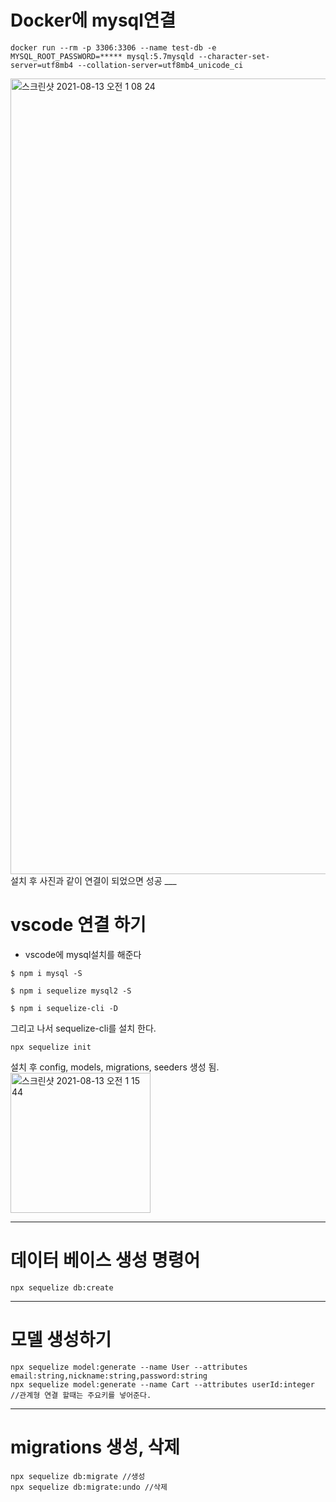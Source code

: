 # Docker에 mysql연결

```
docker run --rm -p 3306:3306 --name test-db -e MYSQL_ROOT_PASSWORD=***** mysql:5.7mysqld --character-set-server=utf8mb4 --collation-server=utf8mb4_unicode_ci
```

<img width="1273" alt="스크린샷 2021-08-13 오전 1 08 24" src="https://user-images.githubusercontent.com/85220179/129230568-1159b491-2b7b-4a0c-a679-5a96d6e83985.png">
설치 후 사진과 같이 연결이 되었으면 성공
___

# vscode 연결 하기

* vscode에 mysql설치를 해준다
```
$ npm i mysql -S

$ npm i sequelize mysql2 -S

$ npm i sequelize-cli -D
```
그리고 나서 sequelize-cli를 설치 한다.
```
npx sequelize init
```
설치 후 config, models, migrations, seeders 생성 됨.
<img width="224" alt="스크린샷 2021-08-13 오전 1 15 44" src="https://user-images.githubusercontent.com/85220179/129231739-f1d85035-50e0-40c3-be94-fdb3d353675f.png">

___

# 데이터 베이스 생성 명령어
```
npx sequelize db:create
```
___

# 모델 생성하기

```
npx sequelize model:generate --name User --attributes email:string,nickname:string,password:string
npx sequelize model:generate --name Cart --attributes userId:integer //관계형 연결 할때는 주요키를 넣어준다.
```
___

# migrations 생성, 삭제
```
npx sequelize db:migrate //생성
npx sequelize db:migrate:undo //삭제
```

